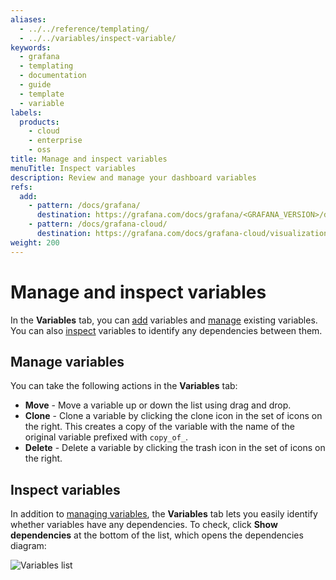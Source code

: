 ```yaml
---
aliases:
  - ../../reference/templating/
  - ../../variables/inspect-variable/
keywords:
  - grafana
  - templating
  - documentation
  - guide
  - template
  - variable
labels:
  products:
    - cloud
    - enterprise
    - oss
title: Manage and inspect variables
menuTitle: Inspect variables
description: Review and manage your dashboard variables
refs:
  add:
    - pattern: /docs/grafana/
      destination: https://grafana.com/docs/grafana/<GRAFANA_VERSION>/dashboards/variables/add-template-variables/
    - pattern: /docs/grafana-cloud/
      destination: https://grafana.com/docs/grafana-cloud/visualizations/dashboards/variables/add-template-variables/
weight: 200
---
```


# Manage and inspect variables

In the **Variables** tab, you can [add](ref:add) variables and [manage](#manage-variables) existing variables. You can also [inspect](#inspect-variables) variables to identify any dependencies between them. <!--whether a variable is being referenced (or used) in other variables or dashboard.-->

## Manage variables

You can take the following actions in the **Variables** tab:

- **Move** - Move a variable up or down the list using drag and drop.
- **Clone** - Clone a variable by clicking the clone icon in the set of icons on the right. This creates a copy of the variable with the name of the original variable prefixed with `copy_of_`.
- **Delete** - Delete a variable by clicking the trash icon in the set of icons on the right.

## Inspect variables

In addition to [managing variables](#manage-variables), the **Variables** tab lets you easily identify whether variables have any dependencies. To check, click **Show dependencies** at the bottom of the list, which opens the dependencies diagram:

<!-- Update and comment this back in when the reference functionality is working again

The variables page lets you easily identify whether a variable is being referenced (or used) in other variables or dashboard. In addition, you can also [add](ref:add) and [manage variables](#manage-variables) on this page.

![Variables list](/static/img/docs/variables-templates/variables-list-7-4.png)

Any variable that is referenced or used has a green check mark next to it, while unreferenced variables have a orange caution icon next to them.

![Variables list](/static/img/docs/variables-templates/variable-not-referenced-7-4.png)

In addition, all referenced variables have a dependency icon next to the green check mark. You can click on the icon to view the dependency map. The dependency map can be moved. You can zoom in out with mouse wheel or track pad equivalent.-->

![Variables list](/static/img/docs/variables-templates/dependancy-map-7-4.png)
